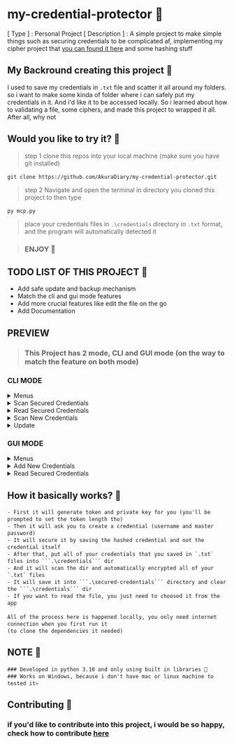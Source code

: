 # my-credential-protector 🥙
[ Type ] : Personal Project
[ Description ] :
A simple project to make simple things such as securing credentials to be complicated af, implementing my cipher project that [you can found it here](https://github.com/AkuraDiary/sigma_ciphers_cryptograms) and some hashing stuff


## My Backround creating this project 🍞

I used to save my credentials in ```.txt``` file and scatter it all around my folders. so i want to make some kinda of folder where i can safely put my credentials in it. And i'd like it to be accessed locally. So i learned about how to validating a file, some ciphers, and made this project to wrapped it all. After all, why not

## Would you like to try it? 🥘

> step 1 clone this repos into your local machine (make sure you have git installed)
```
git clone https://github.com/AkuraDiary/my-credential-protector.git
```

> step 2 Navigate and open the terminal in directory you cloned this project to then type
```
py mcp.py
```

> place your credentials files in ```.\credentials``` directory in ```.txt``` format, and the program will automatically detected it

> ### ENJOY 🍻

## TODO LIST OF THIS PROJECT 🥞
- Add safe update and backup mechanism
- Match the cli and gui mode features
- Add more crucial features like edit the file on the go
- Add Documentation

## PREVIEW
> ### This Project has 2 mode, CLI and GUI mode (on the way to match the feature on both mode)

### CLI MODE
<details>
  <summary>Menus</summary>
  
  ![Previews](https://github.com/AkuraDiary/my-credential-protector/blob/main/images/climode.png)
  
</details>

<details>
  <summary>Scan Secured Credentials</summary>
  
  ![Previews](https://github.com/AkuraDiary/my-credential-protector/blob/main/images/climode1.png)
  
</details>

<details>
  <summary>Read Secured Credentials</summary>
  
  ![Previews](https://github.com/AkuraDiary/my-credential-protector/blob/main/images/climode2.png)
  
</details>

<details>
  <summary>Scan New Credentials</summary>
  
  ![Previews](https://github.com/AkuraDiary/my-credential-protector/blob/main/images/climode3_empty.png)
  ![Previews](https://github.com/AkuraDiary/my-credential-protector/blob/main/images/climode3_found.png)
  
</details>
<details>
  <summary>Update</summary>
  
  ![Previews](https://github.com/AkuraDiary/my-credential-protector/blob/main/images/climode4.png)
  
</details>

### GUI MODE
<details>
  <summary>Menus</summary>
  
  ![Previews](https://github.com/AkuraDiary/my-credential-protector/blob/main/images/uimode.png)
  
</details>

<details>
  <summary>Add New Credentials</summary>
  
  ![Previews](https://github.com/AkuraDiary/my-credential-protector/blob/main/images/uimode_add.png)
  
</details>

<details>
  <summary>Read Secured Credentials</summary>
  
  ![Previews](https://github.com/AkuraDiary/my-credential-protector/blob/main/images/uimode_open.png)
  
</details>

## How it basically works? 🥯
```
- First it will generate token and private key for you (you'll be prompted to set the token length tho)
- Then it will ask you to create a credential (username and master password)
- It will secure it by saving the hashed credential and not the credential itself
- After that, put all of your credentials that you saved in `.txt` files into ```.\credentials``` dir
- And it will scan the dir and automatically encrypted all of your `.txt` files 
- It will save it into ```.\secured-credentials``` directory and clear the ```.\credentials``` dir
- If you want to read the file, you just need to choosed it from the app

All of the process here is happened locally, you only need internet connection when you first run it 
(to clone the dependencies it needed)
```
## NOTE 🥖
```
### Developed in python 3.10 and only using built in libraries 🥛
### Works on Windows, because i don't have mac or linux machine to tested it💀
```

## Contributing 🍪
### if you'd like to contribute into this project, i would be so happy, check how to contribute [here](https://github.com/AkuraDiary/my-credential-protector/blob/main/CONTIBUTING.md)
